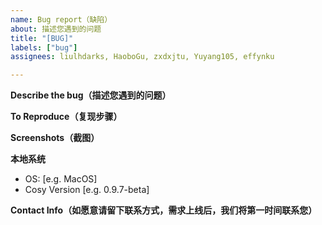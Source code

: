 ```yaml
---
name: Bug report（缺陷）
about: 描述您遇到的问题
title: "[BUG]"
labels: ["bug"]
assignees: liulhdarks, HaoboGu, zxdxjtu, Yuyang105, effynku

---
```


**Describe the bug（描述您遇到的问题）**


**To Reproduce（复现步骤）**


**Screenshots（截图）**


**本地系统**
 - OS: [e.g. MacOS]
 - Cosy Version [e.g. 0.9.7-beta]

**Contact Info（如愿意请留下联系方式，需求上线后，我们将第一时间联系您）**
